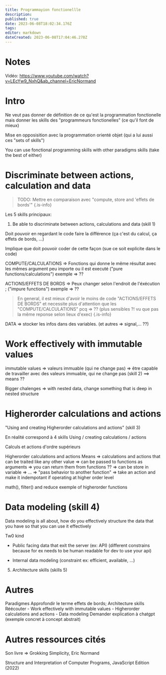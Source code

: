 ```yaml
---
title: Programmayion fonctionellle
description: 
published: true
date: 2023-06-08T18:02:34.176Z
tags: 
editor: markdown
dateCreated: 2023-06-08T17:04:46.278Z
---
```


# Notes
Vidéo: https://www.youtube.com/watch?v=LEcYw9_NxhQ&ab_channel=EricNormand

# Intro

Ne veut pas donner de définition de ce qu'est la programmation fonctionelle mais donner les skills 
des "programmeurs fonctionelles" (ce qu'il font de mieux)

Mise en opposisition avec la programmation orienté objet (qui a lui aussi ces "sets of skills")

You can use fonctional programming skills with other paradigms skills (take the best of either)

# Discriminate between actions, calculation and data

> TODO: Mettre en comparaison avec "compute, store and 'effets de bords'" 
{.is-info}

Les 5 skills principaux:
1. Be able to discriminate between actions, calculations and data (skill 1)

Doit pouvoir en regardant le code faire la différence (ça c'est du calcul, ça effets de bords, ...)

Implique que doit pouvoir coder de cette façon (sue ce soit explicite dans le code)

COMPUTE/CALCULATIONS => Fonctions qui donne le même résultat avec les mêmes argument peu importe ou il est executé ("pure functions/calculations")
exemple => ??

ACTIONS/EFFETS DE BORDS => Peux changer selon l'endroit de l'éxécution ; ("impure functions")
exemple => ??

> En general, il est mieux d'avoir le moins de code "ACTIONS/EFFETS DE BORDS" et necessite plus d'attention que les "COMPUTE/CALCULATIONS" pcq => ?? (plus sensibles ?! vu que pas la même reponse selon lieux d'exec)
{.is-info}

DATA => stocker les infos dans des variables. (et autres => signal,... ??)

# Work effectively with immutable values
immutable values => valeurs immuable (qui ne change pas)
=> être capable de travailler avec des valeurs immuable, qui ne change pas (skill 2)
==> means ??

Bigger chalenges => with nested data, change something that is deep in nested structure

# Higherorder calculations and actions

"Using and creating Higherorder calculations and actions" (skill 3)

En réalité correspond à 4 skills Using / creating calculations / actions

Calculs et actions d'ordre supérieurs

Higherorder calculations and actions
Means => calculations and actions that can be traited like any other value
	=> can be passed to functions as arguments
  => you can return them from functions ??
  => can be store in variable
  => ...
  => "pass behavior to another function"
  => take an action and make it indempotant
  if operating at higher order level
 
math(), filter() and reduce exemple of higherorder functions

# Data modeling (skill 4)

Data modeling is all about, how do you effectively structure the data that you have so that you can use it effectively

Tw0 kind	
- Public facing data that exit the server (ex: API) (different constrains because for ex needs to be human readable for dev to use your api)

- Internal data modeling (constraint ex: efficient, available, ...)

5. Architecture skills (skills 5)







# Autres
Paradigmes
Approfondir le terme effets de bords; Architecture skills
Réécouter - Work effectively with immutable values - Higherorder calculations and actions - Data modeling
Demander explication à chatgpt (exemple concret à concept abstrait)

# Autres ressources cités
Son livre => Grokking Simplicity, Eric Normand

Structure and Interpretation of Computer Programs, JavaScript Edition (2022)